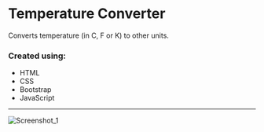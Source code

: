 # Temperature Converter
Converts temperature (in C, F or K) to other units.

### Created using: ###
- HTML
- CSS
- Bootstrap
- JavaScript

___________________________________________________________________________________________________________________________________________


![Screenshot_1](https://user-images.githubusercontent.com/75158352/211394285-ff0bdd21-91b0-4e57-ba6d-a3577c5c39ea.jpg)
